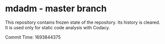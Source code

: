 # mdadm - master branch

This repository contains frozen state of the repository.
Its history is cleared. It is used only for static code
analysis with Codacy.

Commit Time: 1693844375